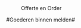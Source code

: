 <properties>
	<page>
		<title>Offerte en Order</title>
	</page>
	<menu>
		<position>Offerte en Order 
		<title>Introductie</title>
	</menu>
</properties>

#Goederen binnen melden#
<description>
